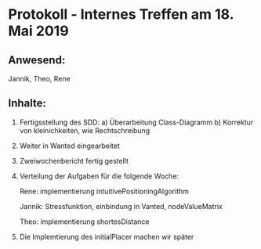 # Protokoll - Internes Treffen am 18. Mai 2019

## Anwesend:
 Jannik, Theo, Rene

## Inhalte:
1. Fertigsstellung des SDD:
	a) Überarbeitung Class-Diagramm
	b) Korrektur von kleinichkeiten, wie Rechtschreibung
2. Weiter in Wanted eingearbeitet
3. Zweiwochenbericht fertig gestellt 
4. Verteilung der Aufgaben für die folgende Woche:

	Rene: implementierung intuitivePositioningAlgorithm 
		
	Jannik: Stressfunktion, einbindung in Vanted, nodeValueMatrix
		
	Theo: implementierung shortesDistance
		
			
5. Die Implemtierung des initialPlacer machen wir später 
